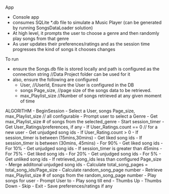 App
- Console app
- consumes SQLite *.db file to simulate a Music Player (can be generated by running SongsDataLoader solution)
- At high level, it prompts the user to choose a genre and then randomly play songs from that genre
- As user updates their preferences/ratings and as the session time progresses the kind of songs it chooses changes

To run
- ensure the Songs.db file is stored locally and path is configured as the connection string //Data Project folder can be used for it
- also, ensure the following are configured
    - User, //UserId, Ensure the User is configured in the DB
    - songs Page_size, //page size of the songs data to be retrieved. 
    - max_Playlist_size //Number of songs retrieved at any given moment of time



ALGORITHM
    - BeginSession
        - Select a User, songs Page_size, max_Playlist_size // all configurable
        - Prompt user to select a Genre
        - Get max_Playlist_size # of songs from the selected_genre
            - Start session_timer
            - Get User_Ratings/preferences, if any
            - If User_Ratings.count == 0 // for a new user
                - Get unjudged song ids
            - If User_Rating.count > 0 
                - If session_timer is between (15mins,30mins)
                    - Get liked song ids
                - If session_timer is between (30mins, 45mins)
                    - For 90% - Get liked song ids
                    - For 10% - Get unjudged song ids
                - If session_timer is greater than 45mins
                    - For 75% - Get liked song ids
                    - For 20% - Get unjudged song ids
                    - For 5% - Get unliked song ids
                - If retrieved_song_ids less than configured Page_size
                    - Merge additonal unjudged song ids
            - Calculate total_song_pages = total_song_ids/Page_size
            - Calculate random_song_page number
            - Retrieve max_Playlist_size # of songs from the random_song_page number
    - Play songs for user
        - Prompt User to 
            - Play song till end
            - Thumbs Up
            - Thumbs Down
            - Skip
            - Exit
        - Save preferences/ratings if any

